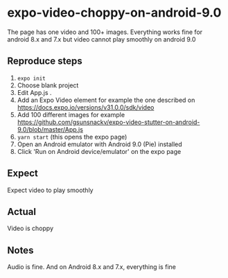 # expo-video-choppy-on-android-9.0

The page has one video and 100+ images. Everything works fine for android 8.x and 7.x but video cannot play smoothly on android 9.0

## Reproduce steps
1. `expo init`
2. Choose blank project
3. Edit App.js .
4. Add an Expo Video element for example the one described on https://docs.expo.io/versions/v31.0.0/sdk/video
5. Add 100 different images for example https://github.com/gsunsnackv/expo-video-stutter-on-android-9.0/blob/master/App.js
6. `yarn start` (this opens the expo page)
7. Open an Android emulator with Android 9.0 (Pie) installed
8. Click 'Run on Android device/emulator' on the expo page

## Expect
Expect video to play smoothly

## Actual
Video is choppy

## Notes
Audio is fine. And on Android 8.x and 7.x, everything is fine
